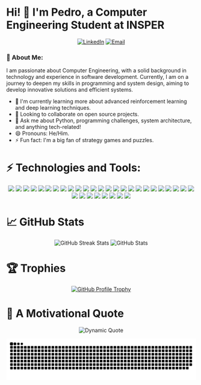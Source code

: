 # Hi! 👋 I'm Pedro, a Computer Engineering Student at INSPER
<p align="center">
  <a href="https://www.linkedin.com/in/pedro-henrique-andrade-124357207/"><img alt="LinkedIn" src="https://img.shields.io/badge/LinkedIn-blue?style=flat-square&logo=linkedin"></a>
  <a href="mailto:pedrohenriqueandrade2712@gmail.com"><img alt="Email" src="https://img.shields.io/badge/Email-red?style=flat-square&logo=gmail&logoColor=white"></a>
</p>

### 🧐 About Me:
I am passionate about Computer Engineering, with a solid background in technology and experience in software development. Currently, I am on a journey to deepen my skills in programming and system design, aiming to develop innovative solutions and efficient systems.

- 🌱 I'm currently learning more about advanced reinforcement learning and deep learning techniques.
- 👯 Looking to collaborate on open source projects.
- 💬 Ask me about Python, programming challenges, system architecture, and anything tech-related!
- 😄 Pronouns: He/Him.
- ⚡ Fun fact: I'm a big fan of strategy games and puzzles.

# ⚡ Technologies and Tools:
<p align="center">
  <img src="https://img.shields.io/badge/-Jupyter-F37626?style=for-the-badge&logo=Jupyter&logoColor=white">
  <img src="https://img.shields.io/badge/-SQL-4479A1?style=for-the-badge&logo=MySQL&logoColor=white">
  <img src="https://img.shields.io/badge/-Git-F05032?style=for-the-badge&logo=git&logoColor=white">
  <img src="https://img.shields.io/badge/-GitHub-181717?style=for-the-badge&logo=github">
  <img src="https://img.shields.io/badge/c-%2300599C.svg?style=for-the-badge&logo=c&logoColor=white">
  <img src="https://img.shields.io/badge/c++-%2300599C.svg?style=for-the-badge&logo=c%2B%2B&logoColor=white">
  <img src="https://img.shields.io/badge/css3-%231572B6.svg?style=for-the-badge&logo=css3&logoColor=white">
  <img src="https://img.shields.io/badge/html5-%23E34F26.svg?style=for-the-badge&logo=html5&logoColor=white">
  <img src="https://img.shields.io/badge/java-%23ED8B00.svg?style=for-the-badge&logo=java&logoColor=white">
  <img src="https://img.shields.io/badge/javascript-%23323330.svg?style=for-the-badge&logo=javascript&logoColor=%23F7DF1E">
  <img src="https://img.shields.io/badge/python-3670A0?style=for-the-badge&logo=python&logoColor=ffdd54">
  <img src="https://img.shields.io/badge/heroku-%23430098.svg?style=for-the-badge&logo=heroku&logoColor=white">
  <img src="https://img.shields.io/badge/vercel-%23000000.svg?style=for-the-badge&logo=vercel&logoColor=white">
  <img src="https://img.shields.io/badge/Anaconda-%2344A833.svg?style=for-the-badge&logo=anaconda&logoColor=white">
  <img src="https://img.shields.io/badge/django-%23092E20.svg?style=for-the-badge&logo=django&logoColor=white">
  <img src="https://img.shields.io/badge/FastAPI-005571?style=for-the-badge&logo=fastapi">
  <img src="https://img.shields.io/badge/Next-black?style=for-the-badge&logo=next.js&logoColor=white">
  <img src="https://img.shields.io/badge/react-%2320232a.svg?style=for-the-badge&logo=react&logoColor=%2361DAFB">
  <img src="https://img.shields.io/badge/react_native-%2320232a.svg?style=for-the-badge&logo=react&logoColor=%2361DAFB">
  <img src="https://img.shields.io/badge/postgres-%23316192.svg?style=for-the-badge&logo=postgresql&logoColor=white">
  <img src="https://img.shields.io/badge/mySql-%2307405e.svg?style=for-the-badge&logo=mySql&logoColor=white">
  <img src="https://img.shields.io/badge/numpy-%23013243.svg?style=for-the-badge&logo=numpy&logoColor=white">
  <img src="https://img.shields.io/badge/pandas-%23150458.svg?style=for-the-badge&logo=pandas&logoColor=white">
  <img src="https://img.shields.io/badge/scikit--learn-%23F7931E.svg?style=for-the-badge&logo=scikit-learn&logoColor=white">
  <img src="https://img.shields.io/badge/SciPy-%230C55A5.svg?style=for-the-badge&logo=scipy&logoColor=white">
  <img src="https://img.shields.io/badge/-Arduino-00979D?style=for-the-badge&logo=Arduino&logoColor=white">
  <img src="https://img.shields.io/badge/Postman-FF6C37?style=for-the-badge&logo=postman&logoColor=white">
  <img src="https://img.shields.io/badge/TensorFlow-FF6F00?style=for-the-badge&logo=tensorflow&logoColor=white">
  <img src="https://img.shields.io/badge/Amazon_AWS-232F3E?style=for-the-badge&logo=amazon-aws&logoColor=white">
  <img src="https://img.shields.io/badge/Ubuntu-E95420?style=for-the-badge&logo=ubuntu&logoColor=white">
  <img src="https://img.shields.io/badge/docker-%230db7ed.svg?style=for-the-badge&logo=docker&logoColor=white">
  <img src="https://img.shields.io/badge/Openstack-%23f01742.svg?style=for-the-badge&logo=openstack&logoColor=white">
  <img src="https://img.shields.io/badge/terraform-%235835CC.svg?style=for-the-badge&logo=terraform&logoColor=white">
</p>

# 📈 GitHub Stats

<p align="center">
  <img src="https://github-readme-streak-stats.herokuapp.com/?user=Pedro2712&theme=dark" alt="GitHub Streak Stats"/>
  <img src="https://github-readme-stats.vercel.app/api?username=Pedro2712&show_icons=true&theme=dark" alt="GitHub Stats"/>
</p>

# 🏆 Trophies

<p align="center">
  <a href="https://github.com/ryo-ma/github-profile-trophy">
    <img src="https://github-profile-trophy.vercel.app/?username=Pedro2712&theme=onedark&row=2&column=4" alt="GitHub Profile Trophy"/>
  </a>
</p>

# 🌟 A Motivational Quote

<div align="center">
  <img src="https://quotes-github-readme.vercel.app/api?type=horizontal&theme=dark" alt="Dynamic Quote"/>
</div>

![snake gif](https://github.com/Pedro2712/Pedro2712/blob/output/github-contribution-grid-snake.svg)
